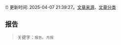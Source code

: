 :alarm_clock: 更新时间: 2025-04-07 21:39:27。[文章来源](/README.md)、[文章分类](/TAGS.md)

## 报告


> 关键字：`报告`、`月报`



